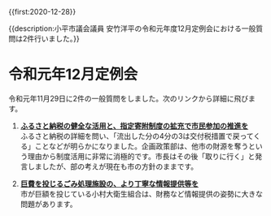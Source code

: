 {{first:2020-12-28}}

{{description:小平市議会議員 安竹洋平の令和元年度12月定例会における一般質問は2件行いました。}}

# 令和元年12月定例会

令和元年11月29日に2件の一般質問をしました。次のリンクから詳細に飛びます。

1. **[ふるさと納税の健全な活用と、指定寄附制度の拡充で市民参加の推進を](./1-furusato-nouzei-kakuju.md)**  
ふるさと納税の詳細を問い、「流出した分の4分の3は交付税措置で戻ってくる」ことなどが明らかになりました。企画政策部は、他市の財源を奪うという理由から制度活用に非常に消極的です。市長はその後「取りに行く」と発言しましたが、部の考えが現在も市の方針のままです。

1. **[巨費を投じるごみ処理施設の、より丁寧な情報提供等を](./2-gomi-sisetu-jouhou.md)**  
市が巨額を投じている小村大衛生組合は、財務など情報提供の姿勢に大きな問題があります。